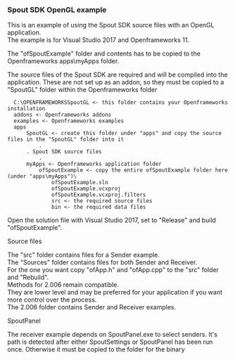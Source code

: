 ### Spout SDK OpenGL example

This is an example of using the Spout SDK source files with an OpenGL application.\
The example is for Visual Studio 2017 and Openframeworks 11.

The "ofSpoutExample" folder and contents has to be copied to the Openframeworks apps\myApps folder.

The source files of the Spout SDK are required and will be compiled into the application.
These are not set up as an addon, so they must be copied to a "SpoutGL" folder within the Openframeworks folder

      C:\OPENFRAMEWORKSSpoutGL <- this folder contains your Openframeworks installation
	  addons <- Openframeworks addons
	  examples <- Openframeworks examples
	  apps
	      SpoutGL <- create this folder under "apps" and copy the source files in the "SpoutGL" folder into it
	          .
		  . Spout SDK source files
	          .
	      myApps <- Openframeworks application folder
	          ofSpoutExample <- copy the entire ofSpoutExample folder here (under "apps\myApps")\
                  ofSpoutExample.sln
                  ofSpoutExample.vcxproj
                  ofSpoutExample.vcxproj.filters
                  src <- the required source files
                  bin <- the required data files

Open the solution file with Visual Studio 2017, set to "Release" and build "ofSpoutExample".

Source files

The "src" folder contains files for a Sender example.\
The "Sources" folder contains files for both Sender and Receiver.\
For the one you want copy "ofApp.h" and "ofApp.cpp" to the "src" folder and "Rebuild".\
Methods for 2.006 remain compatible.\
They are lower level and may be preferred for your application if you want more control over the process.\
The 2.006 folder contains Sender and Receiver examples.

SpoutPanel

The receiver example depends on SpoutPanel.exe to select senders.
It's path is detected after either SpoutSettings or SpoutPanel has been run once.
Otherwise it must be copied to the folder for the binary
